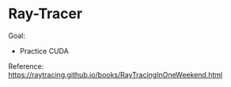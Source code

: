 # Ray-Tracer

Goal:
- Practice CUDA

Reference: https://raytracing.github.io/books/RayTracingInOneWeekend.html
